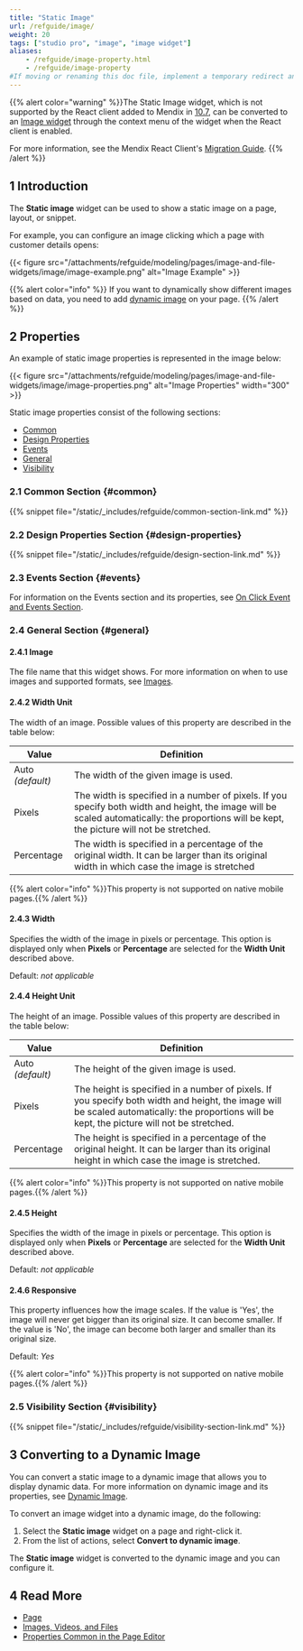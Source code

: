 ```yaml
---
title: "Static Image"
url: /refguide/image/
weight: 20
tags: ["studio pro", "image", "image widget"]
aliases:
    - /refguide/image-property.html
    - /refguide/image-property
#If moving or renaming this doc file, implement a temporary redirect and let the respective team know they should update the URL in the product. See Mapping to Products for more details.
---
```


{{% alert color="warning" %}}The Static Image widget, which is not supported by the React client added to Mendix in [10.7](/releasenotes/studio-pro/10.7/#react-client), can be converted to an [Image widget](/appstore/widgets/image/) through the context menu of the widget when the React client is enabled.

For more information, see the Mendix React Client's [Migration Guide](/refguide/mendix-client/react/#migration-guide).
{{% /alert %}}

## 1 Introduction

The **Static image** widget can be used to show a static image on a page, layout, or snippet.

For example, you can configure an image clicking which a page with customer details opens:

{{< figure src="/attachments/refguide/modeling/pages/image-and-file-widgets/image/image-example.png" alt="Image Example" >}}

{{% alert color="info" %}}
If you want to dynamically show different images based on data, you need to add [dynamic image](/refguide/image-viewer/) on your page.
{{% /alert %}}

## 2 Properties

An example of static image properties is represented in the image below:

{{< figure src="/attachments/refguide/modeling/pages/image-and-file-widgets/image/image-properties.png" alt="Image Properties"   width="300"  >}}

Static image properties consist of the following sections:

* [Common](#common)
* [Design Properties](#design-properties)
* [Events](/refguide/events/)
* [General](#general)
* [Visibility](#visibility)

### 2.1 Common Section {#common}

{{% snippet file="/static/_includes/refguide/common-section-link.md" %}}

### 2.2 Design Properties Section {#design-properties}

{{% snippet file="/static/_includes/refguide/design-section-link.md" %}} 

### 2.3 Events Section {#events}

For information on the Events section and its properties, see [On Click Event and Events Section](/refguide/on-click-event/). 

### 2.4 General Section {#general}

#### 2.4.1 Image

The file name that this widget shows. For more information on when to use images and supported formats, see [Images](/refguide/images/).

#### 2.4.2 Width Unit

The width of an image. Possible values of this property are described in the table below:

| Value      | Definition                                                   |
| ---------- | ------------------------------------------------------------ |
| Auto  *(default)*       | The width of the given image is used.                        |
| Pixels     | The width is specified in a number of pixels. If you specify both width and height, the image will be scaled automatically: the proportions will be kept, the picture will not be stretched. |
| Percentage | The width is specified in a percentage of the original width. It can be larger than its original width in which case the image is stretched |

{{% alert color="info" %}}This property is not supported on native mobile pages.{{% /alert %}}

#### 2.4.3 Width

Specifies the width of the image in pixels or percentage. This option is displayed only when **Pixels** or **Percentage** are selected for the **Width Unit** described above. 

Default: *not applicable*

#### 2.4.4 Height Unit

The height of an image. Possible values of this property are described in the table below: 

| Value      | Definition                                                   |
| ---------- | ------------------------------------------------------------ |
| Auto  *(default)*       | The height of the given image is used.                       |
| Pixels     | The height is specified in a number of pixels. If you specify both width and height, the image will be scaled automatically: the proportions will be kept, the picture will not be stretched. |
| Percentage | The height is specified in a percentage of the original height. It can be larger than its original height in which case the image is stretched. |

{{% alert color="info" %}}This property is not supported on native mobile pages.{{% /alert %}}

#### 2.4.5 Height

Specifies the width of the image in pixels or percentage. This option is displayed only when **Pixels** or **Percentage** are selected for the **Width Unit** described above. 

Default: *not applicable*

#### 2.4.6 Responsive

This property influences how the image scales. If the value is 'Yes', the image will never get bigger than its original size. It can become smaller. If the value is 'No', the image can become both larger and smaller than its original size.

Default: *Yes*

{{% alert color="info" %}}This property is not supported on native mobile pages.{{% /alert %}}

### 2.5 Visibility Section {#visibility}

{{% snippet file="/static/_includes/refguide/visibility-section-link.md" %}}

## 3 Converting to a Dynamic Image

You can convert a static image to a dynamic image that allows you to display dynamic data. For more information on dynamic image and its properties, see [Dynamic Image](/refguide/image-viewer/). 

To convert an image widget into a dynamic image, do the following:

1. Select the **Static image** widget on a page and right-click it.
2. From the list of actions, select **Convert to dynamic image**. 

The **Static image** widget is converted to the dynamic image and you can configure it. 

## 4 Read More

* [Page](/refguide/page/)
* [Images, Videos, and Files](/refguide/image-and-file-widgets/)
* [Properties Common in the Page Editor](/refguide/common-widget-properties/)
